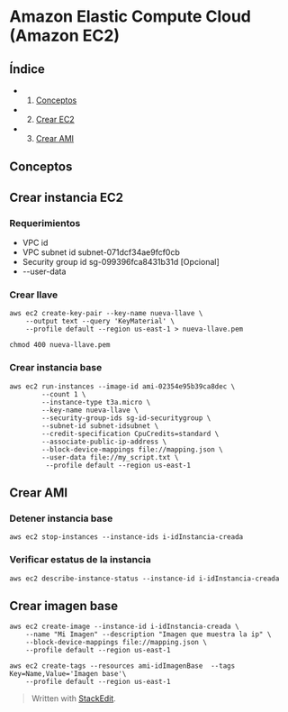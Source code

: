 
# Amazon Elastic Compute Cloud (Amazon EC2)

## Índice 
- 1. [Conceptos](#conceptos) 
- 2. [Crear EC2](#ec2)
- 3.  [Crear AMI](#ami)
## Conceptos <a name="conceptos"></a>

## Crear instancia EC2  <a name="ec2"></a>
### Requerimientos 

- VPC id 
- VPC subnet id subnet-071dcf34ae9fcf0cb
- Security group id sg-099396fca8431b31d
[Opcional] 
- --user-data 


### Crear llave 
```console
aws ec2 create-key-pair --key-name nueva-llave \
	--output text --query 'KeyMaterial' \
	--profile default --region us-east-1 > nueva-llave.pem

chmod 400 nueva-llave.pem
 ``` 
### Crear instancia base
```console
aws ec2 run-instances --image-id ami-02354e95b39ca8dec \
        --count 1 \
        --instance-type t3a.micro \
        --key-name nueva-llave \
        --security-group-ids sg-id-securitygroup \
        --subnet-id subnet-idsubnet \
        --credit-specification CpuCredits=standard \
        --associate-public-ip-address \
        --block-device-mappings file://mapping.json \
        --user-data file://my_script.txt \
         --profile default --region us-east-1
 ```
## Crear AMI <a name="conceptos"></a>
### Detener instancia base
```console
aws ec2 stop-instances --instance-ids i-idInstancia-creada
 ```

### Verificar estatus de la instancia 

```console
aws ec2 describe-instance-status --instance-id i-idInstancia-creada
 ```
## Crear imagen base
```console
aws ec2 create-image --instance-id i-idInstancia-creada \
	--name "Mi Imagen" --description "Imagen que muestra la ip" \
	--block-device-mappings file://mapping.json \
	--profile default --region us-east-1
	
aws ec2 create-tags --resources ami-idImagenBase  --tags Key=Name,Value='Imagen base'\
	--profile default --region us-east-1
 ```

> Written with [StackEdit](https://stackedit.io/).
<!--stackedit_data:
eyJoaXN0b3J5IjpbNzI1MTE3NDIsNjM3Mjc3NzI4XX0=
-->